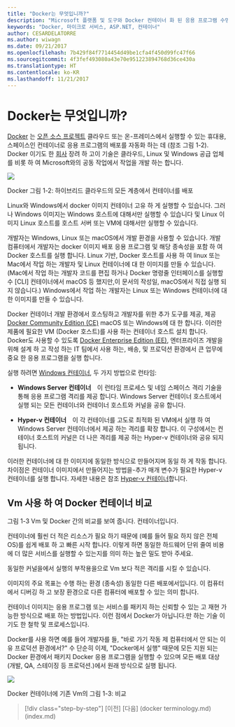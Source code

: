 ```yaml
---
title: "Docker는 무엇입니까?"
description: "Microsoft 플랫폼 및 도구와 Docker 컨테이너 화 된 응용 프로그램 수명 주기"
keywords: "Docker, 마이크로 서비스, ASP.NET, 컨테이너"
author: CESARDELATORRE
ms.author: wiwagn
ms.date: 09/21/2017
ms.openlocfilehash: 7b429f84f7714454d49be1cfa4f450d99fc47f66
ms.sourcegitcommit: 4f3fef493080a43e70e951223894768d36ce430a
ms.translationtype: HT
ms.contentlocale: ko-KR
ms.lasthandoff: 11/21/2017
---
```

# <a name="what-is-docker"></a>Docker는 무엇입니까?

[Docker](https://www.docker.com/) 는 [오픈 소스 프로젝트](https://github.com/docker/docker) 클라우드 또는 온-프레미스에서 실행할 수 있는 휴대용, 스페이스인 컨테이너로 응용 프로그램의 배포를 자동화 하는 데 (참조 그림 1-2). Docker 이기도 한 [회사](https://www.docker.com/) 장려 하 고이 기술은 클라우드, Linux 및 Windows 공급 업체를 비롯 하 여 Microsoft와의 공동 작업에서 작업을 개발 하는 합니다.

![](./media/image2.png)

Docker 그림 1-2: 하이브리드 클라우드의 모든 계층에서 컨테이너를 배포

Linux와 Windows에서 docker 이미지 컨테이너 고유 하 게 실행할 수 있습니다. 그러나 Windows 이미지는 Windows 호스트에 대해서만 실행할 수 있습니다 및 Linux 이미지 Linux 호스트를 호스트 서버 또는 VM에 대해서만 실행할 수 있습니다.

개발자는 Windows, Linux 또는 macOS에서 개발 환경을 사용할 수 있습니다. 개발 컴퓨터에서 개발자는 docker 이미지 배포 응용 프로그램 및 해당 종속성을 포함 하 여 Docker 호스트를 실행 합니다. Linux 기반, Docker 호스트를 사용 하 여 linux 또는 Mac에서 작업 하는 개발자 및 Linux 컨테이너에 대 한 이미지를 만들 수 있습니다. (Mac에서 작업 하는 개발자 코드를 편집 하거나 Docker 명령줄 인터페이스를 실행할 수 \[CLI\] 컨테이너에서 macOS 등 했지만,이 문서의 작성일, macOS에서 직접 실행 되지 않습니다.) Windows에서 작업 하는 개발자는 Linux 또는 Windows 컨테이너에 대 한 이미지를 만들 수 있습니다.

Docker 컨테이너 개발 환경에서 호스팅하고 개발자를 위한 추가 도구를 제공, 제공 [Docker Community Edition (CE)](https://www.docker.com/community-edition) macOS 또는 Windows에 대 한 합니다. 이러한 제품에 필요한 VM (Docker 호스트)를 사용 하는 컨테이너 호스트 설치 합니다. Docker도 사용할 수 있도록 [Docker Enterprise Edition (EE)](https://www.docker.com/enterprise-edition), 엔터프라이즈 개발을 위해 설계 하 고 작성 하는 IT 팀에서 사용 하는, 배송, 및 프로덕션 환경에서 큰 업무에 중요 한 응용 프로그램을 실행 합니다.

실행 하려면 [Windows 컨테이너](https://msdn.microsoft.com/en-us/virtualization/windowscontainers/about/about_overview), 두 가지 방법으로 런타임:

-   **Windows Server 컨테이너** 이 런타임 프로세스 및 네임 스페이스 격리 기술을 통해 응용 프로그램 격리를 제공 합니다. Windows Server 컨테이너 호스트에서 실행 되는 모든 컨테이너와 컨테이너 호스트와 커널을 공유 합니다.

-   **Hyper-v 컨테이너** 이 각 컨테이너를 고도로 최적화 된 VM에서 실행 하 여 Windows Server 컨테이너에서 제공 하는 격리를 확장 합니다. 이 구성에서는 컨테이너 호스트의 커널은 더 나은 격리를 제공 하는 Hyper-v 컨테이너와 공유 되지 됩니다.

이러한 컨테이너에 대 한 이미지에 동일한 방식으로 만들어지며 동일 하 게 작동 합니다. 차이점은 컨테이너 이미지에서 만들어지는 방법을-추가 매개 변수가 필요한 Hyper-v 컨테이너를 실행 합니다. 자세한 내용은 참조 [Hyper-v 컨테이너](https://msdn.microsoft.com/en-us/virtualization/windowscontainers/about/about_overview)합니다.

## <a name="comparing-docker-containers-with-vms"></a>Vm 사용 하 여 Docker 컨테이너 비교

그림 1-3 Vm 및 Docker 간의 비교를 보여 줍니다. 컨테이너입니다.

컨테이너에 훨씬 더 적은 리소스가 필요 하기 때문에 (예를 들어 필요 하지 않은 전체 OS)를 쉽게 배포 하 고 빠른 시작 합니다. 이렇게 하면 동일한 하드웨어 단위 줄여 비용에 더 많은 서비스를 실행할 수 있는지를 의미 하는 높은 밀도 받아 주세요.

동일한 커널을에서 실행의 부작용을으로 Vm 보다 적은 격리를 시킬 수 있습니다.

이미지의 주요 목표는 수행 하는 환경 (종속성) 동일한 다른 배포에서입니다. 이 컴퓨터에서 디버깅 하 고 보장 환경으로 다른 컴퓨터에 배포할 수 있는 의미 합니다.

컨테이너 이미지는 응용 프로그램 또는 서비스를 패키지 하는 신뢰할 수 있는 고 재현 가능한 방식으로 배포 하는 방법입니다. 이런 점에서 Docker가 아닙니다.만 하는 기술 이기도 한 철학 및 프로세스입니다.

Docker를 사용 하면 예를 들어 개발자를 들, "바로 가기 작동 제 컴퓨터에서 안 되는 이유 프로덕션 환경에서?" 수 단순히 이제, "Docker에서 실행" 때문에 모든 지원 되는 Docker 환경에서 패키지 Docker 응용 프로그램을 실행할 수 있으며 모든 배포 대상 (개발, QA, 스테이징 등 프로덕션.)에서 원래 방식으로 실행 됩니다.

![](./media/image3.png)

Docker 컨테이너에 기존 Vm의 그림 1-3: 비교


>[!div class="step-by-step"]
[이전] [다음] (docker terminology.md) (index.md)
